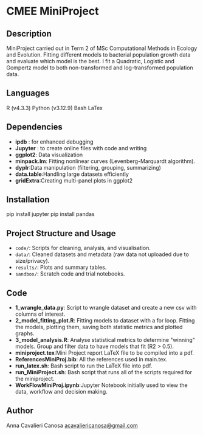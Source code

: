 # CMEE MiniProject

## Description
MiniProject carried out in Term 2 of MSc Computational Methods in Ecology and Evolution. Fitting different models to bacterial population growth data and evaluate which model is the best. I fit a Quadratic, Logistic and Gompertz model to both non-transformed and log-transformed population data. 

## Languages
R (v4.3.3) 
Python (v3.12.9) 
Bash 
LaTex 

    
## Dependencies
- **ipdb** : for enhanced debugging
- **Jupyter** : to create online files with code and writing
- **ggplot2**: Data visualization
- **minpack.lm**: Fitting nonlinear curves (Levenberg-Marquardt algorithm).
- **dyplr**:Data manipulation (filtering, grouping, summarizing)
- **data.table**:Handling large datasets efficiently
- **gridExtra**:Creating multi-panel plots in ggplot2

## Installation
pip install jupyter
pip install pandas 

    

## Project Structure and Usage
- `code/`: Scripts for cleaning, analysis, and visualisation.
- `data/`: Cleaned datasets and metadata (raw data not uploaded due to size/privacy).
- `results/`: Plots and summary tables.
- `sandbox/`: Scratch code and trial notebooks.



## Code
- **1_wrangle_data.py**: Script to wrangle dataset and create a new csv with columns of interest.
- **2_model_fitting_plot.R**: Fitting models to dataset with a for loop. Fitting the models, plotting them, saving both statistic metrics and plotted graphs. 
- **3_model_analysis.R**: Analyse statistical metrics to determine "winning" models. Group and filter data to have models that fit (R2 > 0.5).
- **miniproject.tex**:Mini Project report LaTeX file to be compiled into a pdf. 
- **ReferencesMiniProj.bib**: All the references used in main.tex.
- **run_latex.sh**: Bash script to run the LaTeX file into pdf.
- **run_MiniProject.sh**: Bash script that runs all of the scripts required for the miniproject.
- **WorkFlowMiniProj.ipynb**:Jupyter Notebook initially used to view the data, workflow and decision making.

## Author
   Anna Cavalieri Canosa
    	acavaliericanosa@gmail.com

